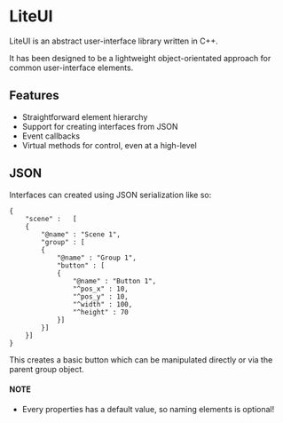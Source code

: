 # LiteUI

LiteUI is an abstract user-interface library written in C++.

It has been designed to be a lightweight object-orientated approach for common user-interface elements.


## Features

* Straightforward element hierarchy
* Support for creating interfaces from JSON
* Event callbacks
* Virtual methods for control, even at a high-level


## JSON

Interfaces can created using JSON serialization‎ like so:


```
{
	"scene" :	[
	{
		"@name" : "Scene 1",
		"group" : [
		{
			"@name" : "Group 1",
			"button" : [
			{
				"@name" : "Button 1",
				"^pos_x" : 10,
				"^pos_y" : 10,
				"^width" : 100,
				"^height" : 70
			}]
		}]
	}]
}
```

This creates a basic button which can be manipulated directly or via the parent group object.


#### NOTE

* Every properties has a default value, so naming elements is optional!
